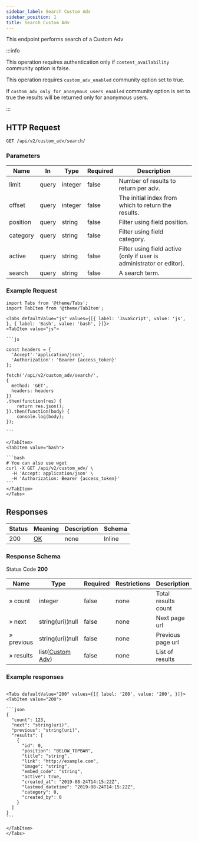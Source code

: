 ```yaml
---
sidebar_label: Search Custom Adv
sidebar_position: 1
title: Search Custom Adv
---
```


This endpoint performs search of a Custom Adv


:::info

This operation requires authentication only if `content_availability` community option is false.

This operation requires `custom_adv_enabled` community option set to true.

If `custom_adv_only_for_anonymous_users_enabled` community option is set to true the results will be returned only for anonymous users.

:::


## HTTP Request

`GET /api/v2/custom_adv/search/`

### Parameters

|Name|In|Type|Required|Description|
|---|---|---|---|---|
|limit|query|integer|false|Number of results to return per adv.|
|offset|query|integer|false|The initial index from which to return the results.|
|position|query|string|false|Filter using field position.|
|category|query|string|false|Filter using field category.|
|active|query|string|false|Filter using field active (only if user is administrator or editor).|
|search|query|string|false|A search term.|


### Example Request

````mdx-code-block
import Tabs from '@theme/Tabs';
import TabItem from '@theme/TabItem';

<Tabs defaultValue="js" values={[{ label: 'JavaScript', value: 'js', }, { label: 'Bash', value: 'bash', }]}>
<TabItem value="js">

```js

const headers = {
  'Accept':'application/json',
  'Authorization': 'Bearer {access_token}'
};

fetch('/api/v2/custom_adv/search/',
{
  method: 'GET',
  headers: headers
})
.then(function(res) {
    return res.json();
}).then(function(body) {
    console.log(body);
});

```

</TabItem>
<TabItem value="bash">

```bash
# You can also use wget
curl -X GET /api/v2/custom_adv/ \
  -H 'Accept: application/json' \
  -H 'Authorization: Bearer {access_token}'
```
</TabItem>
</Tabs>
````

## Responses

|Status|Meaning|Description|Schema|
|---|---|---|---|
|200|[OK](https://tools.ietf.org/html/rfc7231#section-6.3.1)|none|Inline|

### Response Schema

Status Code **200**

|Name|Type|Required|Restrictions|Description|
|---|---|---|---|---|
|» count|integer|false|none|Total results count|
|» next|string(uri)¦null|false|none|Next page url|
|» previous|string(uri)¦null|false|none|Previous page url|
|» results|list([Custom Adv](/docs/apireference/v2/schemas/custom_adv))|false|none|List of results|

### Example responses


````mdx-code-block

<Tabs defaultValue="200" values={[{ label: '200', value: '200', }]}>
<TabItem value="200">

```json
{
  "count": 123,
  "next": "string(uri)",
  "previous": "string(uri)",
  "results": [ 
    {
      "id": 0,
      "position": "BELOW_TOPBAR",
      "title": "string",
      "link": "http://example.com",
      "image": "string",
      "embed_code": "string",
      "active": true,
      "created_at": "2019-08-24T14:15:22Z",
      "lastmod_datetime": "2019-08-24T14:15:22Z",
      "category": 0,
      "created_by": 0
    }
  ]
}
```

</TabItem>
</Tabs>
````




